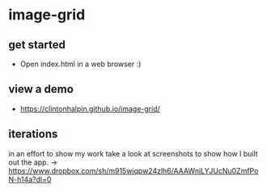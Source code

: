 # image-grid

## get started
- Open index.html in a web browser :)

## view a demo
- https://clintonhalpin.github.io/image-grid/

## iterations
in an effort to show my work take a look at screenshots to show how I built out the app. 
-> https://www.dropbox.com/sh/m915wjqpw24zlh6/AAAWnjLYJUcNu0ZmfPoN-h14a?dl=0

